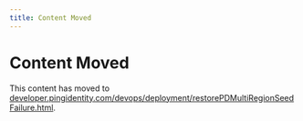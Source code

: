 ```yaml
---
title: Content Moved
---
```

# Content Moved

This content has moved to [developer.pingidentity.com/devops/deployment/restorePDMultiRegionSeedFailure.html](https://developer.pingidentity.com/devops/deployment/restorePDMultiRegionSeedFailure.html).
